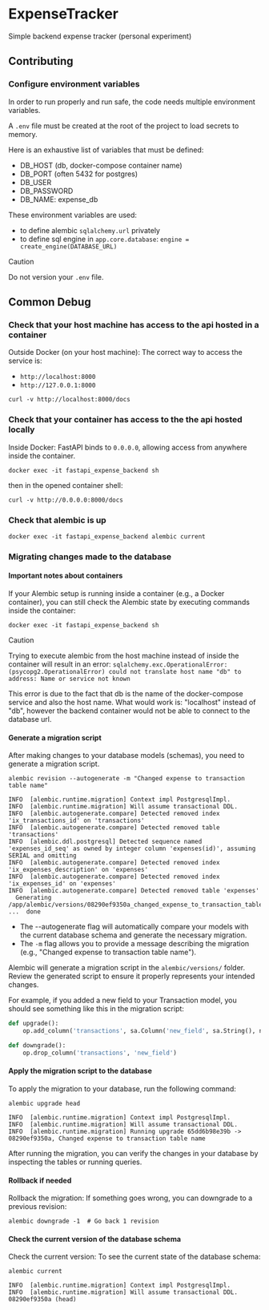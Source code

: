 # ExpenseTracker

Simple backend expense tracker (personal experiment)

## Contributing

### Configure environment variables

In order to run properly and run safe, the code needs multiple environment variables.

A `.env` file must be created at the root of the project to load secrets to memory.

Here is an exhaustive list of variables that must be defined:

- DB_HOST (db, docker-compose container name)
- DB_PORT (often 5432 for postgres)
- DB_USER
- DB_PASSWORD
- DB_NAME: expense_db

These environment variables are used:

- to define alembic `sqlalchemy.url` privately
- to define sql engine in `app.core.database`: `engine = create_engine(DATABASE_URL)`

> [!CAUTION]
> Do not version your `.env` file.

## Common Debug

### Check that your host machine has access to the api hosted in a container

Outside Docker (on your host machine): The correct way to access the service is:

- `http://localhost:8000`
- `http://127.0.0.1:8000`

```shell
curl -v http://localhost:8000/docs
```

### Check that your container has access to the the api hosted locally

Inside Docker: FastAPI binds to `0.0.0.0`, allowing access from anywhere inside the container.

```shell
docker exec -it fastapi_expense_backend sh
```

then in the opened container shell:

```shell
curl -v http://0.0.0.0:8000/docs
```

### Check that alembic is up

```shell
docker exec -it fastapi_expense_backend alembic current
```

### Migrating changes made to the database

#### Important notes about containers

If your Alembic setup is running inside a container (e.g., a Docker container), you can still check the Alembic state by executing commands inside the container:

```shell
docker exec -it fastapi_expense_backend sh
```

> [!CAUTION]
> Trying to execute alembic from the host machine instead of inside the container will result in an error:
> `sqlalchemy.exc.OperationalError: (psycopg2.OperationalError) could not translate host name "db" to address: Name or service not known`
>
> This error is due to the fact that db is the name of the docker-compose service and also the host name.
> What would work is: "localhost" instead of "db", however the backend container would not be able to connect to the database url.


#### Generate a migration script

After making changes to your database models (schemas), you need to generate a migration script.

```shell
alembic revision --autogenerate -m "Changed expense to transaction table name"

INFO  [alembic.runtime.migration] Context impl PostgresqlImpl.
INFO  [alembic.runtime.migration] Will assume transactional DDL.
INFO  [alembic.autogenerate.compare] Detected removed index 'ix_transactions_id' on 'transactions'
INFO  [alembic.autogenerate.compare] Detected removed table 'transactions'
INFO  [alembic.ddl.postgresql] Detected sequence named 'expenses_id_seq' as owned by integer column 'expenses(id)', assuming SERIAL and omitting
INFO  [alembic.autogenerate.compare] Detected removed index 'ix_expenses_description' on 'expenses'
INFO  [alembic.autogenerate.compare] Detected removed index 'ix_expenses_id' on 'expenses'
INFO  [alembic.autogenerate.compare] Detected removed table 'expenses'
  Generating /app/alembic/versions/08290ef9350a_changed_expense_to_transaction_table_.py ...  done
```

- The --autogenerate flag will automatically compare your models with the current database schema and generate the necessary migration.
- The `-m` flag allows you to provide a message describing the migration (e.g., "Changed expense to transaction table name").

Alembic will generate a migration script in the `alembic/versions/` folder. Review the generated script to ensure it properly represents your intended changes.

For example, if you added a new field to your Transaction model, you should see something like this in the migration script:

```python
def upgrade():
    op.add_column('transactions', sa.Column('new_field', sa.String(), nullable=True))

def downgrade():
    op.drop_column('transactions', 'new_field')

```

#### Apply the migration script to the database

To apply the migration to your database, run the following command:

```shell
alembic upgrade head

INFO  [alembic.runtime.migration] Context impl PostgresqlImpl.
INFO  [alembic.runtime.migration] Will assume transactional DDL.
INFO  [alembic.runtime.migration] Running upgrade 65dd6b98e39b -> 08290ef9350a, Changed expense to transaction table name
```

After running the migration, you can verify the changes in your database by inspecting the tables or running queries.

#### Rollback if needed

Rollback the migration: If something goes wrong, you can downgrade to a previous revision:

```shell
alembic downgrade -1  # Go back 1 revision
```

#### Check the current version of the database schema

Check the current version: To see the current state of the database schema:

```shell
alembic current

INFO  [alembic.runtime.migration] Context impl PostgresqlImpl.
INFO  [alembic.runtime.migration] Will assume transactional DDL.
08290ef9350a (head)
```
